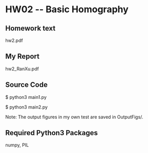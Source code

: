 # HW02 -- Basic Homography

## Homework text
hw2.pdf

## My Report
hw2_RanXu.pdf

## Source Code
$ python3 main1.py

$ python3 main2.py

Note: The output figures in my own test are saved in OutputFigs/.

## Required Python3 Packages
numpy, PIL

